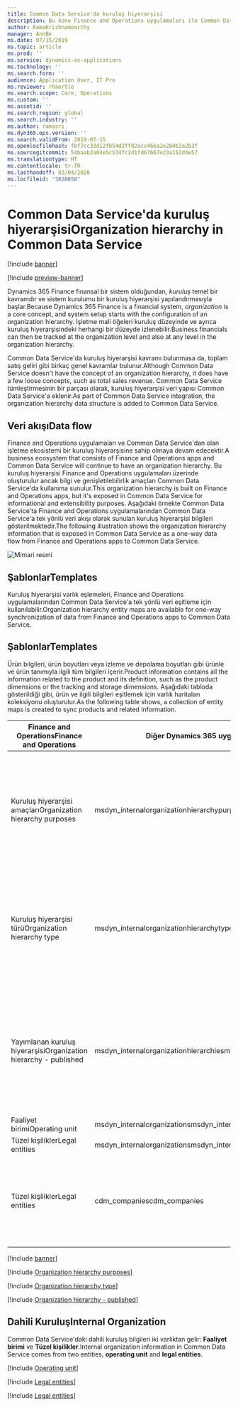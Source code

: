 ```yaml
---
title: Common Data Service'da kuruluş hiyerarşisi
description: Bu konu Finance and Operations uygulamaları ile Common Data Service arasında kuruluş verileri tümleştirmesini açıklar.
author: RamaKrishnamoorthy
manager: AnnBe
ms.date: 07/15/2019
ms.topic: article
ms.prod: ''
ms.service: dynamics-ax-applications
ms.technology: ''
ms.search.form: ''
audience: Application User, IT Pro
ms.reviewer: rhaertle
ms.search.scope: Core, Operations
ms.custom: ''
ms.assetid: ''
ms.search.region: global
ms.search.industry: ''
ms.author: ramasri
ms.dyn365.ops.version: ''
ms.search.validFrom: 2019-07-15
ms.openlocfilehash: fbf7cc33d12fb54d2ff02acc46ba2e284b2a2b3f
ms.sourcegitcommit: 54baab2a04e5c534fc2d1fd67b67e23a152d4e57
ms.translationtype: HT
ms.contentlocale: tr-TR
ms.lasthandoff: 02/04/2020
ms.locfileid: "3020058"
---
```

# <a name="organization-hierarchy-in-common-data-service"></a><span data-ttu-id="47466-103">Common Data Service'da kuruluş hiyerarşisi</span><span class="sxs-lookup"><span data-stu-id="47466-103">Organization hierarchy in Common Data Service</span></span>

[!include [banner](../../includes/banner.md)]

[!include [preview-banner](../../includes/preview-banner.md)]

<span data-ttu-id="47466-104">Dynamics 365 Finance finansal bir sistem olduğundan, *kuruluş* temel bir kavramdır ve sistem kurulumu bir kuruluş hiyerarşisi yapılandırmasıyla başlar.</span><span class="sxs-lookup"><span data-stu-id="47466-104">Because Dynamics 365 Finance is a financial system, *organization* is a core concept, and system setup starts with the configuration of an organization hierarchy.</span></span> <span data-ttu-id="47466-105">İşletme mali öğeleri kuruluş düzeyinde ve ayrıca kuruluş hiyerarşisindeki herhangi bir düzeyde izlenebilir.</span><span class="sxs-lookup"><span data-stu-id="47466-105">Business financials can then be tracked at the organization level and also at any level in the organization hierarchy.</span></span>

<span data-ttu-id="47466-106">Common Data Service'da kuruluş hiyerarşisi kavramı bulunmasa da, toplam satış geliri gibi birkaç genel kavramlar bulunur.</span><span class="sxs-lookup"><span data-stu-id="47466-106">Although Common Data Service doesn't have the concept of an organization hierarchy, it does have a few loose concepts, such as total sales revenue.</span></span> <span data-ttu-id="47466-107">Common Data Service tümleştirmesinin bir parçası olarak, kuruluş hiyerarşisi veri yapısı Common Data Service'a eklenir.</span><span class="sxs-lookup"><span data-stu-id="47466-107">As part of Common Data Service integration, the organization hierarchy data structure is added to Common Data Service.</span></span>

## <a name="data-flow"></a><span data-ttu-id="47466-108">Veri akışı</span><span class="sxs-lookup"><span data-stu-id="47466-108">Data flow</span></span>

<span data-ttu-id="47466-109">Finance and Operations uygulamaları ve Common Data Service'dan olan işletme ekosistemi bir kuruluş hiyerarşisine sahip olmaya devam edecektir.</span><span class="sxs-lookup"><span data-stu-id="47466-109">A business ecosystem that consists of Finance and Operations apps and Common Data Service will continue to have an organization hierarchy.</span></span> <span data-ttu-id="47466-110">Bu kuruluş hiyerarşisi Finance and Operations uygulamaları üzerinde oluşturulur ancak bilgi ve genişletilebilirlik amaçları Common Data Service'da kullanıma sunulur.</span><span class="sxs-lookup"><span data-stu-id="47466-110">This organization hierarchy is built on Finance and Operations apps, but it's exposed in Common Data Service for informational and extensibility purposes.</span></span> <span data-ttu-id="47466-111">Aşağıdaki örnekte Common Data Service'ta Finance and Operations uygulamalarından Common Data Service'a tek yönlü veri akışı olarak sunulan kuruluş hiyerarşisi bilgileri gösterilmektedir.</span><span class="sxs-lookup"><span data-stu-id="47466-111">The following illustration shows the organization hierarchy information that is exposed in Common Data Service as a one-way data flow from Finance and Operations apps to Common Data Service.</span></span>

![Mimari resmi](media/dual-write-data-flow.png)

## <a name="templates"></a><span data-ttu-id="47466-113">Şablonlar</span><span class="sxs-lookup"><span data-stu-id="47466-113">Templates</span></span>

<span data-ttu-id="47466-114">Kuruluş hiyerarşisi varlık eşlemeleri, Finance and Operations uygulamalarından Common Data Service'a tek yönlü veri eşitleme için kullanılabilir.</span><span class="sxs-lookup"><span data-stu-id="47466-114">Organization hierarchy entity maps are available for one-way synchronization of data from Finance and Operations apps to Common Data Service.</span></span>

## <a name="templates"></a><span data-ttu-id="47466-115">Şablonlar</span><span class="sxs-lookup"><span data-stu-id="47466-115">Templates</span></span>

<span data-ttu-id="47466-116">Ürün bilgileri, ürün boyutları veya izleme ve depolama boyutları gibi ürünle ve ürün tanımıyla ilgili tüm bilgileri içerir.</span><span class="sxs-lookup"><span data-stu-id="47466-116">Product information contains all the information related to the product and its definition, such as the product dimensions or the tracking and storage dimensions.</span></span> <span data-ttu-id="47466-117">Aşağıdaki tabloda gösterildiği gibi, ürün ve ilgili bilgileri eşitlemek için varlık haritaları koleksiyonu oluşturulur.</span><span class="sxs-lookup"><span data-stu-id="47466-117">As the following table shows, a collection of entity maps is created to sync products and related information.</span></span>

<span data-ttu-id="47466-118">Finance and Operations</span><span class="sxs-lookup"><span data-stu-id="47466-118">Finance and Operations</span></span> | <span data-ttu-id="47466-119">Diğer Dynamics 365 uygulamaları</span><span class="sxs-lookup"><span data-stu-id="47466-119">Other Dynamics 365 apps</span></span> | <span data-ttu-id="47466-120">Tanım</span><span class="sxs-lookup"><span data-stu-id="47466-120">Description</span></span>
-----------------------|--------------------------------|---
<span data-ttu-id="47466-121">Kuruluş hiyerarşisi amaçları</span><span class="sxs-lookup"><span data-stu-id="47466-121">Organization hierarchy purposes</span></span> | <span data-ttu-id="47466-122">msdyn_internalorganizationhierarchypurposes</span><span class="sxs-lookup"><span data-stu-id="47466-122">msdyn_internalorganizationhierarchypurposes</span></span> | <span data-ttu-id="47466-123">Bu şablon, Kuruluş Hiyerarşisi Amacı varlığının tek yönlü eşitlemesini sağlar.</span><span class="sxs-lookup"><span data-stu-id="47466-123">This template provides one-way synchronization of the Organization Hierarchy Purpose entity.</span></span>
<span data-ttu-id="47466-124">Kuruluş hiyerarşisi türü</span><span class="sxs-lookup"><span data-stu-id="47466-124">Organization hierarchy type</span></span> | <span data-ttu-id="47466-125">msdyn_internalorganizationhierarchytypes</span><span class="sxs-lookup"><span data-stu-id="47466-125">msdyn_internalorganizationhierarchytypes</span></span> | <span data-ttu-id="47466-126">Bu şablon, Kuruluş Hiyerarşisi Türü varlığının tek yönlü eşitlemesini sağlar.</span><span class="sxs-lookup"><span data-stu-id="47466-126">This template provides one-way synchronization of the Organization Hierarchy Type entity.</span></span>
<span data-ttu-id="47466-127">Yayımlanan kuruluş hiyerarşisi</span><span class="sxs-lookup"><span data-stu-id="47466-127">Organization hierarchy - published</span></span> | <span data-ttu-id="47466-128">msdyn_internalorganizationhierarchies</span><span class="sxs-lookup"><span data-stu-id="47466-128">msdyn_internalorganizationhierarchies</span></span> | <span data-ttu-id="47466-129">Bu şablon, Yayımlanan Kuruluş Hiyerarşisi varlığının tek yönlü eşitlemesini sağlar.</span><span class="sxs-lookup"><span data-stu-id="47466-129">This template provides one-way synchronization of the Organization Hierarchy Published entity.</span></span>
<span data-ttu-id="47466-130">Faaliyet birimi</span><span class="sxs-lookup"><span data-stu-id="47466-130">Operating unit</span></span> | <span data-ttu-id="47466-131">msdyn_internalorganizations</span><span class="sxs-lookup"><span data-stu-id="47466-131">msdyn_internalorganizations</span></span> | 
<span data-ttu-id="47466-132">Tüzel kişilikler</span><span class="sxs-lookup"><span data-stu-id="47466-132">Legal entities</span></span> | <span data-ttu-id="47466-133">msdyn_internalorganizations</span><span class="sxs-lookup"><span data-stu-id="47466-133">msdyn_internalorganizations</span></span> | 
<span data-ttu-id="47466-134">Tüzel kişilikler</span><span class="sxs-lookup"><span data-stu-id="47466-134">Legal entities</span></span> | <span data-ttu-id="47466-135">cdm_companies</span><span class="sxs-lookup"><span data-stu-id="47466-135">cdm_companies</span></span> | <span data-ttu-id="47466-136">Tüzel kişilik (şirket) bilgilerinin iki yönlü eşitlemesini sağlar.</span><span class="sxs-lookup"><span data-stu-id="47466-136">Provides bidirectional synchronization of legal entity (company) information.</span></span>


[!include [banner](../../includes/dual-write-symbols.md)]

[!include [Organization hierarchy purposes](includes/OrganizationHierarchyPurpose-msdyn-internalorganizationhierarchypurposes.md)]

[!include [Organization hierarchy type](includes/OrganizationHierarchyType-msdyn-internalorganizationhierarchytypes.md)]

[!include [Organization hierarchy - published](includes/OrganizationHierarchyPublished-msdyn-internalorganizationhierarchies.md)]

## <a name="internal-organization"></a><span data-ttu-id="47466-137">Dahili Kuruluş</span><span class="sxs-lookup"><span data-stu-id="47466-137">Internal Organization</span></span>

<span data-ttu-id="47466-138">Common Data Service'daki dahili kuruluş bilgileri iki varlıktan gelir: **Faaliyet birimi** ve **Tüzel kişilikler**.</span><span class="sxs-lookup"><span data-stu-id="47466-138">Internal organization information in Common Data Service comes from two entities, **operating unit** and **legal entities**.</span></span>

[!include [Operating unit](includes/OperatingUnit-msdyn-internalorganizations.md)]

[!include [Legal entities](includes/LegalEntities-msdyn-internalorganizations.md)]

[!include [Legal entities](includes/LegalEntities-Companies.md)]


